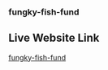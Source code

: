 ### fungky-fish-fund

## Live Website Link

[fungky-fish-fund](https://fungky-fish-fund.netlify.app/)
